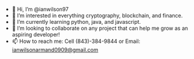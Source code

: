 - 👋 Hi, I’m @ianwilson97
- 👀 I’m interested in everything cryptography, blockchain, and finance.
- 🌱 I’m currently learning python, java, and javascript.
- 💞️ I’m looking to collaborate on any project that can help me grow as an aspiring developer!
- 📫 How to reach me: Cell (843)-384-9844 or Email: ianwilsonarmand0909@gmail.com

<!---
ianwilson97/ianwilson97 is a ✨ special ✨ repository because its `README.md` (this file) appears on your GitHub profile.
You can click the Preview link to take a look at your changes.
--->
